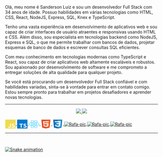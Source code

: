 
Olá, meu nome é Sanderson Luiz e sou um desenvolvedor Full Stack com 34 anos de idade. Possuo habilidades em várias tecnologias como HTML, CSS, React, NodeJS, Express, SQL, Knex e TypeScript. <br>

Tenho uma vasta experiência em desenvolvimento de aplicativos web e sou capaz de criar interfaces de usuário atraentes e responsivas usando HTML e CSS. Além disso, sou especialista em tecnologias backend como NodeJS, Express e SQL, o que me permite trabalhar com bancos de dados, projetar esquemas de banco de dados e escrever consultas SQL eficientes.
<br>

Com meu conhecimento em tecnologias modernas como TypeScript e React, sou capaz de criar aplicativos web altamente escaláveis e robustos. Sou apaixonado por desenvolvimento de software e me comprometo a entregar soluções de alta qualidade para qualquer projeto.
<br>

Se você está procurando um desenvolvedor Full Stack confiável e com habilidades variadas, sinta-se à vontade para entrar em contato comigo. Estou sempre pronto para trabalhar em projetos desafiadores e aprender novas tecnologias.
<br>

 <hr color="black">
<div align="center">
  <a href="https://github.com/SandersonGit">
  <img height="180em" src="https://github-readme-stats.vercel.app/api?username=SandersonGit&show_icons=true&theme=dracula&include_all_commits=true&count_private=true"/>
  <img height="180em" src="https://github-readme-stats.vercel.app/api/top-langs/?username=SandersonGit&layout=compact&langs_count=7&theme=dracula"/>
</div>
  <div style="display: inline_block"><br>
  <img align="center" alt="Rafa-Js" height="30" width="35" src="https://raw.githubusercontent.com/devicons/devicon/master/icons/javascript/javascript-plain.svg">
  <img align="center" alt="Rafa-Ts" height="30" width="35" src="https://raw.githubusercontent.com/devicons/devicon/master/icons/typescript/typescript-plain.svg">
  <img align="center" alt="Rafa-React" height="30" width="35" src="https://raw.githubusercontent.com/devicons/devicon/master/icons/react/react-original.svg">
  <img align="center" alt="Rafa-HTML" height="30" width="35" src="https://raw.githubusercontent.com/devicons/devicon/master/icons/html5/html5-original.svg">
  <img align="center" alt="Rafa-CSS" height="30" width="35" src="https://raw.githubusercontent.com/devicons/devicon/master/icons/css3/css3-original.svg">
       <img align="center" alt="Rafa-pic" height="50" width="55" src="https://cdn.jsdelivr.net/gh/devicons/devicon/icons/mysql/mysql-plain-wordmark.svg">
        <img align="center" alt="Rafa-pic" height="50" width="55" src="https://cdn.jsdelivr.net/gh/devicons/devicon/icons/sqlite/sqlite-plain-wordmark.svg">
   <img align="center" alt="Rafa-pic" height="75" width="80" src="https://cdn.jsdelivr.net/gh/devicons/devicon/icons/nodejs/nodejs-original-wordmark.svg">
  
  
          
</div>
  
  <hr>
 <br>
 
 ![Snake animation](https://github.com/SandersonGit/SandersonGit/blob/output/github-contribution-grid-snake.svg)
